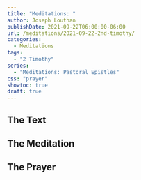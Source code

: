 ```yaml
---
title: "Meditations: "
author: Joseph Louthan
publishDate: 2021-09-22T06:00:00-06:00
url: /meditations/2021-09-22-2nd-timothy/
categories:
  - Meditations
tags:
  - "2 Timothy"
series:
  - "Meditations: Pastoral Epistles"
css: "prayer"
showtoc: true
draft: true
---
```


## The Text


## The Meditation


## The Prayer

<div style="font-variant: small-caps;">

</div>

```text

```
